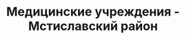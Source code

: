 ---
district_id: 6-16-0
district_name: Мстиславский район
title: Медицинские учреждения - Мстиславский район
---